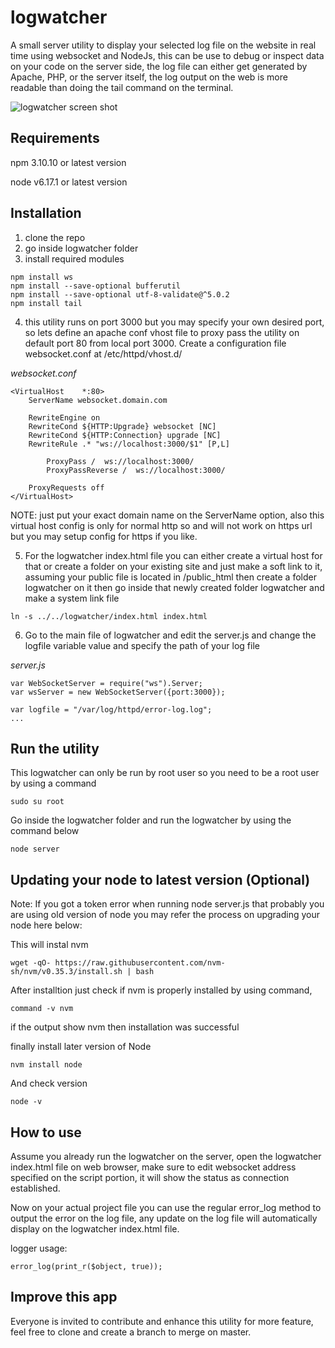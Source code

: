 # logwatcher
A small server utility to display your selected log file on the website in real time using websocket and NodeJs, this can be use to debug or inspect data on your code on the server side, the log file can either get generated by Apache, PHP, or the server itself, the log output on the web is more readable than doing the tail command on the terminal.

![logwatcher screen shot](https://github.com/dariominds/logwatcher/blob/main/logwatcher_screen.png "logwatcher screen")

## Requirements
npm 3.10.10 or latest version

node v6.17.1 or latest version

## Installation
1. clone the repo
2. go inside logwatcher folder
3. install required modules
```
npm install ws
npm install --save-optional bufferutil
npm install --save-optional utf-8-validate@^5.0.2
npm install tail
```
4. this utility runs on port 3000 but you may specify your own desired port, so lets define an apache conf vhost file to proxy pass the utility on default port 80 from local port 3000. Create a configuration file websocket.conf at /etc/httpd/vhost.d/

*websocket.conf*
```
<VirtualHost	*:80>
	ServerName websocket.domain.com

	RewriteEngine on
	RewriteCond ${HTTP:Upgrade} websocket [NC]
	RewriteCond ${HTTP:Connection} upgrade [NC]
	RewriteRule .* "ws://localhost:3000/$1" [P,L]

        ProxyPass /  ws://localhost:3000/
        ProxyPassReverse /  ws://localhost:3000/

	ProxyRequests off
</VirtualHost>
```
NOTE: just put your exact domain name on the ServerName option, also this virtual host config is only for normal http so and will not work on https url but you may
setup config for https if you like.

5. For the logwatcher index.html file you can either create a virtual host for that or create a folder on your existing site and just make a soft link to it, assuming your public file is located in /public_html  then create a folder logwatcher on it then go inside that newly created folder logwatcher and make a system link file

```
ln -s ../../logwatcher/index.html index.html
```

6. Go to the main file of logwatcher and edit the server.js and change the logfile variable value and specify the path of your log file

*server.js*
```
var WebSocketServer = require("ws").Server;
var wsServer = new WebSocketServer({port:3000});

var logfile = "/var/log/httpd/error-log.log";
...
```

## Run the utility
This logwatcher can only be run by root user so you need to be a root user by using a command 
```
sudo su root
```
Go inside the logwatcher folder and run the logwatcher by using the command below
```
node server
```

## Updating your node to latest version (Optional)

Note: If you got a token error when running node server.js that probably you are using old version of node you may refer the process on upgrading your node here below:

This will instal nvm
```
wget -qO- https://raw.githubusercontent.com/nvm-sh/nvm/v0.35.3/install.sh | bash
```

After installtion just check if nvm is properly installed by using command,
```
command -v nvm
```
if the output show nvm then installation was successful

finally install later version of Node
```
nvm install node
```

And check version
```
node -v
```
## How to use

Assume you already run the logwatcher on the server, open the logwatcher index.html file on web browser, make sure to edit websocket address specified on the script portion, it will show the status as connection established.

Now on your actual project file you can use the regular error_log method to output the error on the log file, any update on the log file will automatically display on the logwatcher index.html file.

logger usage:
```
error_log(print_r($object, true));
```

## Improve this app
Everyone is invited to contribute and enhance this utility for more feature, feel free to clone and create a branch to merge on master.
